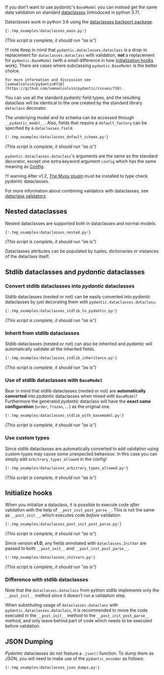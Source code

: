 If you don't want to use _pydantic_'s `BaseModel` you can instead get the same data validation on standard
[dataclasses](https://docs.python.org/3/library/dataclasses.html) (introduced in python 3.7).

Dataclasses work in python 3.6 using the [dataclasses backport package](https://github.com/ericvsmith/dataclasses).

```py
{!.tmp_examples/dataclasses_main.py!}
```
_(This script is complete, it should run "as is")_

!!! note
    Keep in mind that `pydantic.dataclasses.dataclass` is a drop-in replacement for `dataclasses.dataclass`
    with validation, **not** a replacement for `pydantic.BaseModel` (with a small difference in how [initialization hooks](#initialize-hooks) work). There are cases where subclassing
    `pydantic.BaseModel` is the better choice.

    For more information and discussion see
    [samuelcolvin/pydantic#710](https://github.com/samuelcolvin/pydantic/issues/710).

You can use all the standard _pydantic_ field types, and the resulting dataclass will be identical to the one
created by the standard library `dataclass` decorator.

The underlying model and its schema can be accessed through `__pydantic_model__`.
Also, fields that require a `default_factory` can be specified by a `dataclasses.field`.

```py
{!.tmp_examples/dataclasses_default_schema.py!}
```
_(This script is complete, it should run "as is")_

`pydantic.dataclasses.dataclass`'s arguments are the same as the standard decorator, except one extra
keyword argument `config` which has the same meaning as [Config](model_config.md).

!!! warning
    After v1.2, [The Mypy plugin](../mypy_plugin.md) must be installed to type check _pydantic_ dataclasses.

For more information about combining validators with dataclasses, see
[dataclass validators](validators.md#dataclass-validators).

## Nested dataclasses

Nested dataclasses are supported both in dataclasses and normal models.

```py
{!.tmp_examples/dataclasses_nested.py!}
```
_(This script is complete, it should run "as is")_

Dataclasses attributes can be populated by tuples, dictionaries or instances of the dataclass itself.

## Stdlib dataclasses and _pydantic_ dataclasses

### Convert stdlib dataclasses into _pydantic_ dataclasses

Stdlib dataclasses (nested or not) can be easily converted into _pydantic_ dataclasses by just decorating
them with `pydantic.dataclasses.dataclass`.

```py
{!.tmp_examples/dataclasses_stdlib_to_pydantic.py!}
```
_(This script is complete, it should run "as is")_

### Inherit from stdlib dataclasses

Stdlib dataclasses (nested or not) can also be inherited and _pydantic_ will automatically validate
all the inherited fields.

```py
{!.tmp_examples/dataclasses_stdlib_inheritance.py!}
```
_(This script is complete, it should run "as is")_

### Use of stdlib dataclasses with `BaseModel`

Bear in mind that stdlib dataclasses (nested or not) are **automatically converted** into _pydantic_
dataclasses when mixed with `BaseModel`! Furthermore the generated _pydantic_ dataclass will have
the **exact same configuration** (`order`, `frozen`, ...) as the original one.

```py
{!.tmp_examples/dataclasses_stdlib_with_basemodel.py!}
```
_(This script is complete, it should run "as is")_

### Use custom types

Since stdlib dataclasses are automatically converted to add validation using
custom types may cause some unexpected behaviour.
In this case you can simply add `arbitrary_types_allowed` in the config!

```py
{!.tmp_examples/dataclasses_arbitrary_types_allowed.py!}
```
_(This script is complete, it should run "as is")_

## Initialize hooks

When you initialize a dataclass, it is possible to execute code *after* validation
with the help of `__post_init_post_parse__`. This is not the same as `__post_init__`, which executes
code *before* validation.

```py
{!.tmp_examples/dataclasses_post_init_post_parse.py!}
```
_(This script is complete, it should run "as is")_

Since version **v1.0**, any fields annotated with `dataclasses.InitVar` are passed to both `__post_init__` *and*
`__post_init_post_parse__`.

```py
{!.tmp_examples/dataclasses_initvars.py!}
```
_(This script is complete, it should run "as is")_

### Difference with stdlib dataclasses

Note that the `dataclasses.dataclass` from python stdlib implements only the `__post_init__` method since it doesn't run a validation step.

When substituting usage of `dataclasses.dataclass` with `pydantic.dataclasses.dataclass`, it is recommended to move the code executed in the `__post_init__` method to the `__post_init_post_parse__` method, and only leave behind part of code which needs to be executed before validation.

## JSON Dumping

_Pydantic_ dataclasses do not feature a `.json()` function. To dump them as JSON, you will need to make use of the `pydantic_encoder` as follows:

```py
{!.tmp_examples/dataclasses_json_dumps.py!}
```
